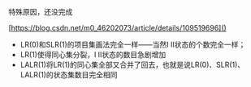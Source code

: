<!-- TODO -->
特殊原因，还没完成


[https://blog.csdn.net/m0_46202073/article/details/109519696]()

+ LR(0)和SLR(1)的项目集画法完全一样——当然I II状态的个数完全一样；
+ LR(1)使得同心集分裂，I II状态的数目急剧增加
+ LALR(1)将LR(1)的同心集全部又合并了回去，也就是说LR(0)、SLR(1)、 LALR(1)的状态集数目完全相同
